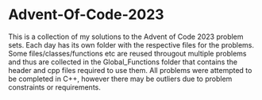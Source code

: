 # Advent-Of-Code-2023
This is a collection of my solutions to the Advent of Code 2023 problem sets. Each day has its own folder with the respective files for the problems. Some files/classes/functions etc are reused througout multiple problems and thus are collected in the Global_Functions folder that contains the header and cpp files required to use them. All problems were attempted to be completed in C++, however there may be outliers due to problem constraints or requirements.
